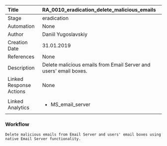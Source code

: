 | Title          | RA_0010_eradication_delete_malicious_emails                                                                                                      |
|:---------------|:-----------------------------------------------------------------------------------------------------------------|
| Stage    | eradication                                                            |
| Automation | None |
| Author    | Daniil Yugoslavskiy                                                          |
| Creation Date    | 31.01.2019                                            |
| References     | None</ul>                                  |
| Description    | Delete malicious emails from Email Server and users' email boxes.                                                               |
| Linked Response Actions | None |
| Linked Analytics |<ul><li>MS_email_server</li></ul> |


### Workflow

```
Delete malicious emails from Email Server and users' email boxes using native Email Server functionality.

```